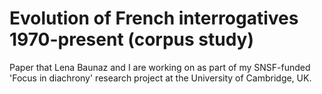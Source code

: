 # Evolution of French interrogatives 1970-present (corpus study)

Paper that Lena Baunaz and I are working on as part of my SNSF-funded 'Focus in diachrony' research project at the University of Cambridge, UK.

